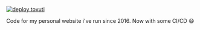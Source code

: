 [![deploy tovuti](https://github.com/iskm/tovuti/actions/workflows/main.yml/badge.svg)](https://github.com/iskm/tovuti/actions/workflows/main.yml)


Code for my personal website i've run since 2016. Now with some CI/CD :smile:
